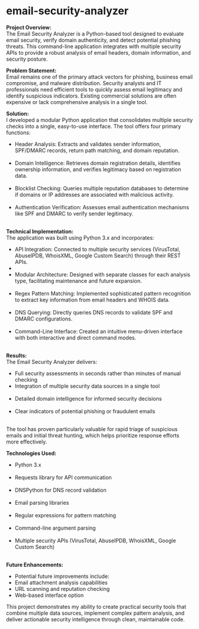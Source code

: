 # email-security-analyzer

<b>Project Overview:</b></br>
The Email Security Analyzer is a Python-based tool designed to evaluate email security, verify domain authenticity, and detect potential phishing threats. This command-line application integrates with multiple security APIs to provide a robust analysis of email headers, domain information, and security posture.

<b>Problem Statement:</b></br>
Email remains one of the primary attack vectors for phishing, business email compromise, and malware distribution. Security analysts and IT professionals need efficient tools to quickly assess email legitimacy and identify suspicious indicators. Existing commercial solutions are often expensive or lack comprehensive analysis in a single tool.

<b>Solution:</b></br>
I developed a modular Python application that consolidates multiple security checks into a single, easy-to-use interface. The tool offers four primary functions:</br>
<ul><li>Header Analysis: Extracts and validates sender information, SPF/DMARC records, return path matching, and domain reputation.</li></br>
<li>Domain Intelligence: Retrieves domain registration details, identifies ownership information, and verifies legitimacy based on registration data.</li></br>
<li>Blocklist Checking: Queries multiple reputation databases to determine if domains or IP addresses are associated with malicious activity.</li></br>
<li>Authentication Verification: Assesses email authentication mechanisms like SPF and DMARC to verify sender legitimacy.</li></br>
</ul>

<b>Technical Implementation:</b></br>
The application was built using Python 3.x and incorporates:</br>
<ul><li>API Integration: Connected to multiple security services (VirusTotal, AbuseIPDB, WhoisXML, Google Custom Search) through their REST APIs.<li></br>
<li>Modular Architecture: Designed with separate classes for each analysis type, facilitating maintenance and future expansion.</li></br>
<li>Regex Pattern Matching: Implemented sophisticated pattern recognition to extract key information from email headers and WHOIS data.</li></br>
<li>DNS Querying: Directly queries DNS records to validate SPF and DMARC configurations.</li></br>
<li>Command-Line Interface: Created an intuitive menu-driven interface with both interactive and direct command modes.</li></br>
</ul> 
  
<b>Results:</b></br>
The Email Security Analyzer delivers:</br>
<ul><li>Full security assessments in seconds rather than minutes of manual checking</br>
<li>Integration of multiple security data sources in a single tool</li></br>
<li>Detailed domain intelligence for informed security decisions</li></br>
<li>Clear indicators of potential phishing or fraudulent emails</li></br>
</ul>
The tool has proven particularly valuable for rapid triage of suspicious emails and initial threat hunting, which helps prioritize response efforts more effectively.</br>

<b>Technologies Used:</b></br>
<ul><li>Python 3.x</li></br>
<li>Requests library for API communication</li></br>
<li>DNSPython for DNS record validation</li></br>
<li>Email parsing libraries</li></br>
<li>Regular expressions for pattern matching</li></br>
<li>Command-line argument parsing</li></br>
<li>Multiple security APIs (VirusTotal, AbuseIPDB, WhoisXML, Google Custom Search)</li></br>
</ul>

<b>Future Enhancements:</b></br>
<ul><li>Potential future improvements include:</br>
<li>Email attachment analysis capabilities</br>
<li>URL scanning and reputation checking</br>
<li>Web-based interface option</br>
</ul>

This project demonstrates my ability to create practical security tools that combine multiple data sources, implement complex pattern analysis, and deliver actionable security intelligence through clean, maintainable code.

